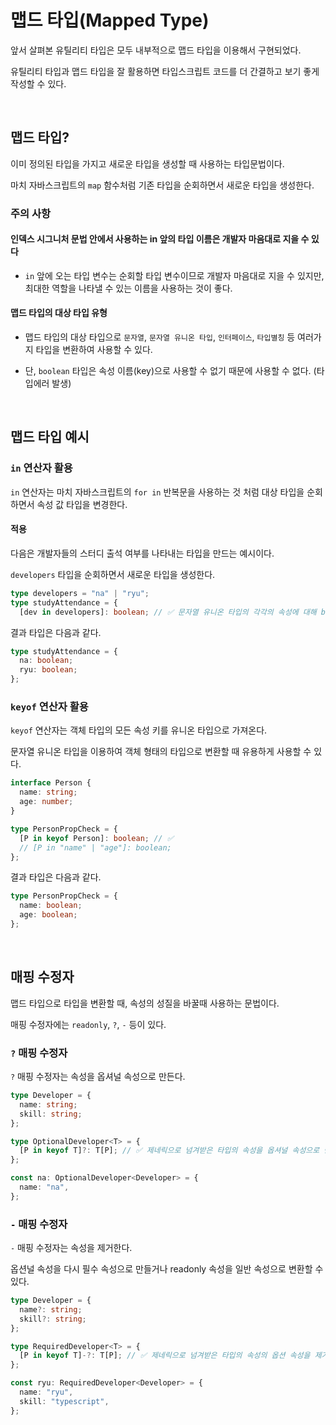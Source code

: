 # 맵드 타입(Mapped Type)

앞서 살펴본 유틸리티 타입은 모두 내부적으로 맵드 타입을 이용해서 구현되었다.

유틸리티 타입과 맵드 타입을 잘 활용하면 타입스크립트 코드를 더 간결하고 보기 좋게 작성할 수 있다.

<br/>

## 맵드 타입?

이미 정의된 타입을 가지고 새로운 타입을 생성할 때 사용하는 타입문법이다.

마치 자바스크립트의 `map` 함수처럼 기존 타입을 순회하면서 새로운 타입을 생성한다.

### 주의 사항

#### 인덱스 시그니처 문법 안에서 사용하는 in 앞의 타입 이름은 개발자 마음대로 지을 수 있다

- `in` 앞에 오는 타입 변수는 순회할 타입 변수이므로 개발자 마음대로 지을 수 있지만, 최대한 역할을 나타낼 수 있는 이름을 사용하는 것이 좋다.

#### 맵드 타입의 대상 타입 유형

- 맵드 타입의 대상 타입으로 `문자열`, `문자열 유니온 타입`, `인터페이스`, `타입별칭` 등 여러가지 타입을 변환하여 사용할 수 있다.

- 단, `boolean` 타입은 속성 이름(key)으로 사용할 수 없기 때문에 사용할 수 없다. (타입에러 발생)

<br/>

## 맵드 타입 예시

### `in` 연산자 활용

`in` 연산자는 마치 자바스크립트의 `for in` 반복문을 사용하는 것 처럼 대상 타입을 순회하면서 속성 값 타입을 변경한다.

#### 적용

다음은 개발자들의 스터디 출석 여부를 나타내는 타입을 만드는 예시이다.

`developers` 타입을 순회하면서 새로운 타입을 생성한다.

```typescript
type developers = "na" | "ryu";
type studyAttendance = {
  [dev in developers]: boolean; // ✅ 문자열 유니온 타입의 각각의 속성에 대해 boolean 타입을 지정
```

결과 타입은 다음과 같다.

```typescript
type studyAttendance = {
  na: boolean;
  ryu: boolean;
};
```

### `keyof` 연산자 활용

`keyof` 연산자는 객체 타입의 모든 속성 키를 유니온 타입으로 가져온다.

문자열 유니온 타입을 이용하여 객체 형태의 타입으로 변환할 때 유용하게 사용할 수 있다.

```typescript
interface Person {
  name: string;
  age: number;
}

type PersonPropCheck = {
  [P in keyof Person]: boolean; // ✅
  // [P in "name" | "age"]: boolean;
};
```

결과 타입은 다음과 같다.

```typescript
type PersonPropCheck = {
  name: boolean;
  age: boolean;
};
```

<br/>

## 매핑 수정자

맵드 타입으로 타입을 변환할 때, 속성의 성질을 바꿀때 사용하는 문법이다.

매핑 수정자에는 `readonly`, `?`, `-` 등이 있다.

### `?` 매핑 수정자

`?` 매핑 수정자는 속성을 옵셔널 속성으로 만든다.

```typescript
type Developer = {
  name: string;
  skill: string;
};

type OptionalDeveloper<T> = {
  [P in keyof T]?: T[P]; // ✅ 제네릭으로 넘겨받은 타입의 속성을 옵셔널 속성으로 만든다
};

const na: OptionalDeveloper<Developer> = {
  name: "na",
};
```

### `-` 매핑 수정자

`-` 매핑 수정자는 속성을 제거한다.

옵션널 속성을 다시 필수 속성으로 만들거나 readonly 속성을 일반 속성으로 변환할 수 있다.

```typescript
type Developer = {
  name?: string;
  skill?: string;
};

type RequiredDeveloper<T> = {
  [P in keyof T]-?: T[P]; // ✅ 제네릭으로 넘겨받은 타입의 속성의 옵션 속성을 제거
};

const ryu: RequiredDeveloper<Developer> = {
  name: "ryu",
  skill: "typescript",
};
```
